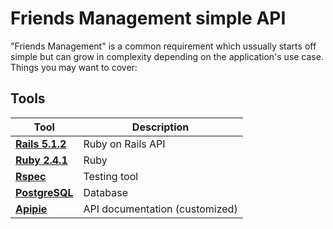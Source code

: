 # Friends Management simple API

"Friends Management" is a common requirement which ussually starts off simple but can grow in complexity depending on the application's use case.
Things you may want to cover:

## Tools
Tool | Description
--- | ---
**[Rails 5.1.2](http://api.rubyonrails.org/)** | Ruby on Rails API
**[Ruby 2.4.1](https://ruby-doc.org/core-2.4.1/)** | Ruby
**[Rspec](https://github.com/rspec/rspec-rails)** | Testing tool
**[PostgreSQL](https://www.postgresql.org/)** | Database
**[Apipie](https://github.com/Apipie/apipie-rails)** | API documentation (customized)

